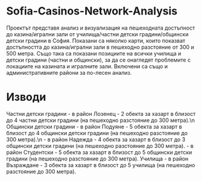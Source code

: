 # Sofia-Casinos-Network-Analysis

Проектът представя анализ и визуализация на пешеходната достъпност до казина/игрални зали от училища/частни детски градини/общински детски градини в София. Показани са няколко карти, които показват достъпността до казина/игрални зали в пешеходно разстояние от 300 и 500 метра. Също така са показани позициите на всички училища и детски градини (частни и общински), за да се онагледят проблемите с локациите на казината и игралните зали. Включени са също и административните райони за по-лесен анализ.

# Изводи

Частни детски градини - в район Лозенец - 2 обекта за хазарт в близост до 4 частни детски градини (на пешеходно разстояние до 300 метра).\n
Общински детски градини - в район Подуяне - 5 обекта за хазарт в близост до 4 общински детски градини (на пешеходно разстояние до 300 метра).\n
                        - в район Надежда - 4 обекта за хазарт в близост до 3 общински детски градини (на пешеходно разстояние до 300 метра).
                        - в район Студентски - 5 обекта за хазарт в близост до 5 общински детски градини (на пешеходно разстояние до 300 метра).
Училища - в район Възраждане - 3 обекта за хазарт в близост до 5 училища (на пешеходно разстояние до 300 метра).

